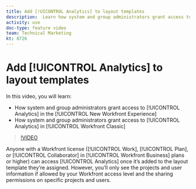 ```yaml
---
title: Add [!UICONTROL Analytics] to layout templates
description:  Learn how system and group administrators grant access to Analytics in the New Workfront Experience, and in [!DNL Adobe Workfront] Classic.
activity: use
doc-type: feature video
team: Technical Marketing
kt: 8726
---
```

# Add [!UICONTROL Analytics] to layout templates

In this video, you will learn:

* How system and group administrators grant access to [!UICONTROL Analytics] in the [!UICONTROL New Workfront Experience]
* How system and group administrators grant access to [!UICONTROL Analytics] in [!UICONTROL Workfront Classic]

>[!VIDEO](https://video.tv.adobe.com/v/335045/?quality=12)

Anyone with a Workfront license ([!UICONTROL Work], [!UICONTROL Plan], or [!UICONTROL Collaborator] in [!UICONTROL Workfront Business] plans or higher) can access [!UICONTROL Analytics] once it’s added to the layout template they’re assigned. However, you’ll only see the projects and user information if allowed by your Workfront access level and the sharing permissions on specific projects and users.
